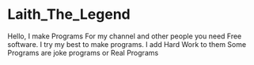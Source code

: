 # Laith_The_Legend
Hello, I make Programs For my channel and other people you need Free software. I try my best to make programs. I add Hard Work to them
Some Programs are joke programs or Real Programs
